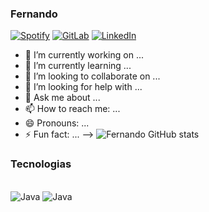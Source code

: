 ### Fernando
[![Spotify](https://img.shields.io/badge/Spotify-1ED760?&style=for-the-badge&logo=spotify&logoColor=white)](https://open.spotify.com/user/cpwccggm3nnq0iavfnay0vv8h)
[![GitLab](https://img.shields.io/badge/GitLab-330F63?style=for-the-badge&logo=gitlab&logoColor=white)](https://gitlab.com/fernando.sto.oliveira)
[![LinkedIn](https://img.shields.io/badge/LinkedIn-0077B5?style=for-the-badge&logo=linkedin&logoColor=white)](https://www.linkedin.com/in/fernando-s-oliveira/)


- 🔭 I’m currently working on ...
- 🌱 I’m currently learning ...
- 👯 I’m looking to collaborate on ...
- 🤔 I’m looking for help with ...
- 💬 Ask me about ...
- 📫 How to reach me: ...
- 😄 Pronouns: ...
- ⚡ Fun fact: ...
-->
![Fernando GitHub stats](https://github-readme-stats.vercel.app/api?username=fernandostooliveira&show_icons=true&theme=highcontrast)

### Tecnologias 
<div style="display: inline_block"><br/>
  <img algin="center" alt="Java" src="https://img.shields.io/badge/Java-ED8B00?style=for-the-badge&logo=java&logoColor=white">
  <img algin="center" alt="Java" src="https://img.shields.io/badge/Spring-6DB33F?style=for-the-badge&logo=spring&logoColor=white">
  </div>
